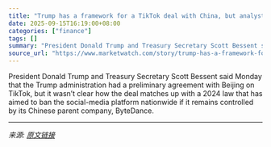 ```yaml
---
title: "Trump has a framework for a TikTok deal with China, but analysts warn the devil is in the details"
date: 2025-09-15T16:19:00+08:00
categories: ["finance"]
tags: []
summary: "President Donald Trump and Treasury Secretary Scott Bessent said Monday that the Trump administration had a preliminary agreement with Beijing on TikTok, but it wasn’t clear how the deal matches up wi"
source_url: "https://www.marketwatch.com/story/trump-has-a-framework-for-a-tiktok-deal-with-china-but-analysts-warn-the-devil-is-in-the-details-2cdcfd95?mod=mw_rss_topstories"
---
```


President Donald Trump and Treasury Secretary Scott Bessent said Monday that the Trump administration had a preliminary agreement with Beijing on TikTok, but it wasn’t clear how the deal matches up with a 2024 law that has aimed to ban the social-media platform nationwide if it remains controlled by its Chinese parent company, ByteDance.

---

*来源: [原文链接](https://www.marketwatch.com/story/trump-has-a-framework-for-a-tiktok-deal-with-china-but-analysts-warn-the-devil-is-in-the-details-2cdcfd95?mod=mw_rss_topstories)*
